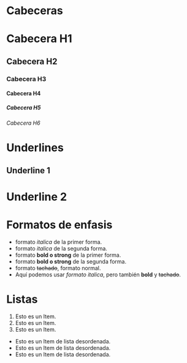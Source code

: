 # Cabeceras

# Cabecera H1

## Cabecera H2

### Cabecera H3

#### Cabecera H4

##### Cabecera H5

###### Cabecera H6

# Underlines

## Underline 1

# Underline 2

# Formatos de enfasis

- formato _italica_ de la primer forma.
- formato _italica_ de la segunda forma.
- formato **bold o strong** de la primer forma.
- formato **bold o strong** de la segunda forma.
- formato ~~tachado~~, formato normal.
- Aquí podemos usar _formato italica_, pero también **bold**
  y ~~tachado~~.

# Listas

1. Esto es un Item.
2. Esto es un Item.
3. Esto es un Item.

- Esto es un Item de lista desordenada.
- Esto es un Item de lista desordenada.
- Esto es un Item de lista desordenada.
